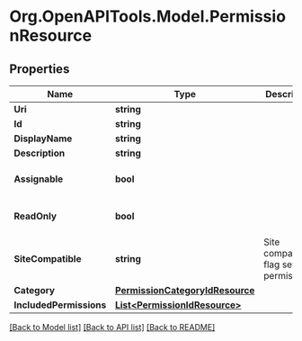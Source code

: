 
# Org.OpenAPITools.Model.PermissionResource

## Properties

Name | Type | Description | Notes
------------ | ------------- | ------------- | -------------
**Uri** | **string** |  | [optional] 
**Id** | **string** |  | [optional] 
**DisplayName** | **string** |  | [optional] 
**Description** | **string** |  | [optional] 
**Assignable** | **bool** |  | [optional] [default to false]
**ReadOnly** | **bool** |  | [optional] [default to false]
**SiteCompatible** | **string** | Site compatibility flag set for permission | [optional] 
**Category** | [**PermissionCategoryIdResource**](PermissionCategoryIdResource.md) |  | [optional] 
**IncludedPermissions** | [**List&lt;PermissionIdResource&gt;**](PermissionIdResource.md) |  | [optional] 

[[Back to Model list]](../README.md#documentation-for-models)
[[Back to API list]](../README.md#documentation-for-api-endpoints)
[[Back to README]](../README.md)


